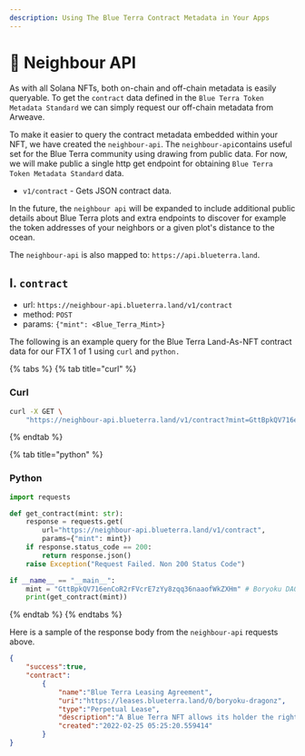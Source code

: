 ```yaml
---
description: Using The Blue Terra Contract Metadata in Your Apps
---
```


# 🦾 Neighbour API

As with all Solana NFTs, both on-chain and off-chain metadata is easily queryable. To get the `contract` data defined in the `Blue Terra Token Metadata Standard` we can simply request our off-chain metadata from Arweave.&#x20;

To make it easier to query the contract metadata embedded within your NFT, we have created   the `neighbour-api`. The `neighbour-api`contains useful set for the Blue Terra community using drawing from public data. For now, we will make public a single http get endpoint for obtaining `Blue Terra Token Metadata Standard` data.

* `v1/contract` - Gets JSON contract data.

In the future, the `neighbour api` will be expanded to include additional public details about Blue Terra plots and extra endpoints to discover for example the token addresses of your neighbors or a given plot's distance to the ocean.

The `neighbour-api` is also mapped to: `https://api.blueterra.land`.

## I. `contract`

* url: `https://neighbour-api.blueterra.land/v1/contract`
* method: `POST`
* params: `{"mint": <Blue_Terra_Mint>}`

The following is an example query for the Blue Terra Land-As-NFT contract data for our FTX 1 of 1 using `curl` and `python.`

{% tabs %}
{% tab title="curl" %}


### Curl

```bash
curl -X GET \
    "https://neighbour-api.blueterra.land/v1/contract?mint=GttBpkQV716enCoR2rFVcrE7zYy8zqq36naaofWkZXHm"
```
{% endtab %}

{% tab title="python" %}


### Python

```python
import requests

def get_contract(mint: str):
    response = requests.get(
        url="https://neighbour-api.blueterra.land/v1/contract",
        params={"mint": mint})
    if response.status_code == 200:
        return response.json()
    raise Exception("Request Failed. Non 200 Status Code")

if __name__ == "__main__":
    mint = "GttBpkQV716enCoR2rFVcrE7zYy8zqq36naaofWkZXHm" # Boryoku DAO Land
    print(get_contract(mint))
```
{% endtab %}
{% endtabs %}

Here is a sample of the response body from the `neighbour-api` requests above.&#x20;

```json
{
    "success":true,
    "contract":
        {
            "name":"Blue Terra Leasing Agreement",
            "uri":"https://leases.blueterra.land/0/boryoku-dragonz",
            "type":"Perpetual Lease",
            "description":"A Blue Terra NFT allows its holder the right to claim the Blue Terra plot of land specified in the uri field.",
            "created":"2022-02-25 05:25:20.559414"
        }
}
```
